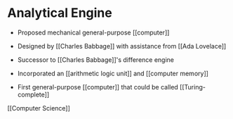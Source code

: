# Analytical Engine

- Proposed mechanical general-purpose [[computer]]

- Designed by [[Charles Babbage]] with assistance from [[Ada Lovelace]]

- Successor to [[Charles Babbage]]'s difference engine

- Incorporated an [[arithmetic logic unit]] and [[computer memory]]

- First general-purpose [[computer]] that could be called [[Turing-complete]]

[[Computer Science]]